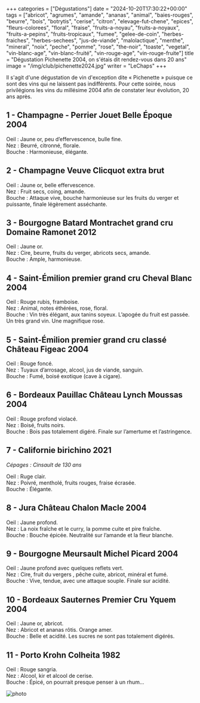 +++
categories = ["Dégustations"]
date = "2024-10-20T17:30:22+00:00"
tags = ["abricot", "agrumes", "amande", "ananas", "animal", "baies-rouges", "beurre", "bois", "botrytis", "cerise", "citron", "elevage-fut-chene", "epices", "fleurs-colorees", "floral", "fraise", "fruits-a-noyau", "fruits-a-noyaux", "fruits-a-pepins", "fruits-tropicaux", "fumee", "gelee-de-coin", "herbes-fraiches", "herbes-sechees", "jus-de-viande", "malolactique", "menthe", "mineral", "noix", "peche", "pomme", "rose", "the-noir", "toaste", "vegetal", "vin-blanc-age", "vin-blanc-fruité", "vin-rouge-age", "vin-rouge-fruite"]
title = "Dégustation Pichenette 2004, on s'étais dit rendez-vous dans 20 ans"
image = "/img/club/pichenette2024.jpg"
writer = "LeChaps"
+++

Il s'agit d'une dégustation de vin d'exception dite « Pichenette » puisque ce sont des vins qui ne laissent pas indifférents. Pour cette soirée, nous privilégions les vins du millésime 2004 afin de constater leur évolution, 20 ans après.

## 1 - Champagne - Perrier Jouet Belle Époque 2004

Oeil : Jaune or, peu d’effervescence, bulle fine.  
Nez : Beurré, citronné, florale.  
Bouche : Harmonieuse, élégante.  

## 2 - Champagne Veuve Clicquot extra brut

Oeil : Jaune or, belle effervescence.  
Nez : Fruit secs, coing, amande.  
Bouche : Attaque vive, bouche harmonieuse sur les fruits du verger et puissante, finale légèrement asséchante.  

## 3 - Bourgogne Batard Montrachet grand cru Domaine Ramonet 2012

Oeil : Jaune or.  
Nez : Cire, beurre, fruits du verger, abricots secs, amande.  
Bouche : Ample, harmonieuse.  

## 4 - Saint-Émilion premier grand cru Cheval Blanc 2004

Oeil : Rouge rubis, framboise.  
Nez : Animal, notes éthérées, rose, floral.  
Bouche : Vin très élégant, aux tanins soyeux. L’apogée du fruit est passée. Un très grand vin. Une magnifique rose.

## 5 - Saint-Émilion premier grand cru classé Château Figeac 2004

Oeil : Rouge foncé.  
Nez : Tuyaux d’arrosage, alcool, jus de viande, sanguin.  
Bouche : Fumé, boisé exotique (cave à cigare).

## 6 - Bordeaux Pauillac Château Lynch Moussas 2004

Oeil : Rouge profond violacé.  
Nez : Boisé, fruits noirs.  
Bouche : Bois pas totalement digéré. Finale sur l’amertume et l’astringence.  

## 7 - Californie birichino 2021

_Cépages : Cinsault de 130 ans_  

Oeil : Ruge clair.  
Nez : Poivré, mentholé, fruits rouges, fraise écrasée.  
Bouche : Élégante.  

## 8 - Jura Château Chalon Macle 2004

Oeil : Jaune profond.  
Nez : La noix fraîche et le curry, la pomme cuite et pire fraîche.  
Bouche : Bouche épicée. Neutralité sur l’amande et la fleur blanche.  

## 9 - Bourgogne Meursault Michel Picard 2004

Oeil : Jaune profond avec quelques reflets vert.  
Nez : Cire, fruit du vergers , pêche cuite, abricot, minéral et fumé.  
Bouche : Vive, tendue, avec une attaque souple. Finale sur acidité.

## 10 - Bordeaux Sauternes Premier Cru Yquem 2004

Oeil : Jaune or, abricot.  
Nez : Abricot et ananas rôtis. Orange amer.  
Bouche : Belle et acidité. Les sucres ne sont pas totalement digérés.

## 11 - Porto Krohn Colheita 1982

Oeil : Rouge sangria.  
Nez : Alcool, kir et alcool de cerise.  
Bouche : Épicé, on pourrait presque penser à un rhum...

![photo][1]

[1]: /img/club/pichenette2024.jpg
